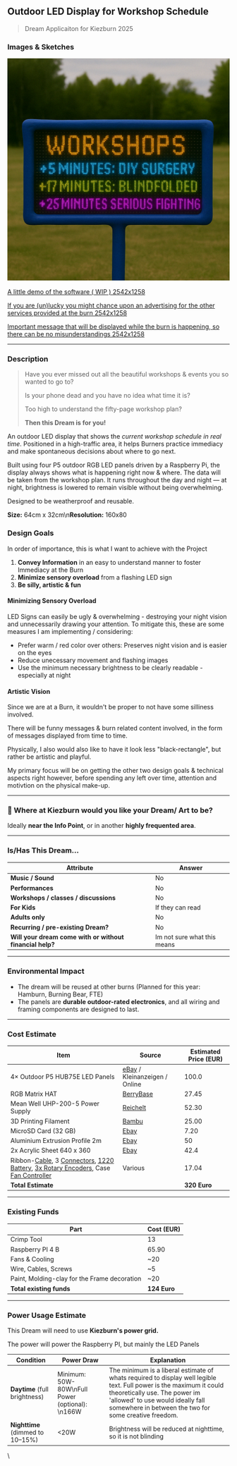 ## **Outdoor LED Display for Workshop Schedule**

> Dream Applicaiton for Kiezburn 2025

### Images & Sketches

 ![AI concept image of the LED Display and molded frame](attachments/7d8bd42e-93ce-4373-88ad-140b95bfe400.png)


[A little demo of the software ( WIP ) 2542x1258](attachments/88101f34-d130-4cfa-a113-43e1a9f4ed12.mp4)


[If you are (un)lucky you might chance upon an advertising for the other services provided at the burn 2542x1258](attachments/646cfd31-8b18-4a2c-b916-d6e3770b4034.qt)


[Important message that will be displayed while the burn is happening, so there can be no misunderstandings 2542x1258](attachments/1314d3a6-feeb-44d4-a268-36e528dcbb43.qt)


---

### Description

> Have you ever missed out all the beautiful workshops & events you so wanted to go to?
>
> Is your phone dead and you have no idea what time it is?
>
> Too high to understand the fifty-page workshop plan? 
>
> **Then this Dream is for you!**

An outdoor LED display that shows the *current workshop schedule in real time*. Positioned in a high-traffic area, it helps Burners practice immediacy and make spontaneous decisions about where to go next.

Built using four P5 outdoor RGB LED panels driven by a Raspberry Pi, the display always shows what is happening right now & where. The data will be taken from the workshop plan. It runs throughout the day and night — at night, brightness is lowered to remain visible without being overwhelming.

Designed to be weatherproof and reusable.

**Size:** 64cm x 32cm\n**Resolution:** 160x80

### Design Goals

In order of importance, this is what I want to achieve with the Project


1. **Convey Information** in an easy to understand manner to foster Immediacy at the Burn
2. **Minimize sensory overload** from a flashing LED sign
3. **Be silly, artistic & fun**

#### Minimizing Sensory Overload

LED Signs can easily be ugly & overwhelming - destroying your night vision and unnecessarily drawing your attention. To mitigate this, these are some measures I am implementing / considering:

* Prefer warm / red color over others: Preserves night vision and is easier on the eyes
* Reduce unecessary movement and flashing images
* Use the minimum necessary brightness to be clearly readable - especially at night

#### Artistic Vision

Since we are at a Burn, it wouldn't be proper to not have some silliness involved. 

There will be funny messages & burn related content involved, in the form of messages displayed from time to time. 

Physically, I also would also like to have it look less "black-rectangle", but rather be artistic and playful. 

My primary focus will be on getting the other two design goals & technical aspects right however, before spending any left over time, attention and motivtion on the physical make-up. 


---

### 📍 Where at Kiezburn would you like your Dream/ Art to be?

Ideally **near the Info Point**, or in another **highly frequented area**.


---

### Is/Has This Dream…

| Attribute | Answer |
|----|----|
| **Music / Sound** | No |
| **Performances** | No |
| **Workshops / classes / discussions** | No |
| **For Kids** | If they can read |
| **Adults only** | No |
| **Recurring / pre-existing Dream?** | No |
| **Will your dream come with or without financial help?** | Im not sure what this means |


---

### Environmental Impact

* The dream will be reused at other burns (Planned for this year: Hamburn, Burning Bear, FTE)
* The panels are **durable outdoor-rated electronics**, and all wiring and framing components are designed to last.


---

### Cost Estimate

| **Item** | **Source** | **Estimated Price (EUR)** |
|----|----|----|
| 4× Outdoor P5 HUB75E LED Panels  | [eBay](https://www.ebay.de/itm/305982678542?itmmeta=01JRZ4KSM20DW0DZ2R3S1WHXNV&hash=item473dfd260e:g:dtoAAOSwJw5fAEAr#:\~:text=EUR%2044%2C00) / Kleinanzeigen / Online | 100.0 |
| RGB Matrix HAT | [BerryBase](https://www.berrybase.de/adafruit-rgb-matrix-hat-rtc-fuer-raspberry-pi-mini-kit)  | 27.45 |
| Mean Well UHP-200-5 Power Supply | [Reichelt](https://www.reichelt.de/de/de/shop/produkt/schaltnetzteil_geschlossen_200_w_5_v_40_a-256071) | 52.30 |
| 3D Printing Filament | [Bambu](https://eu.store.bambulab.com/de/products/asa-filament) | 25.00 |
| MicroSD Card (32 GB) | [Ebay](https://www.ebay.de/itm/266611124556?_skw=micro+sd+karte+32gb&itmmeta=01JS1AHQSESBH88C6HD69FAA6A&hash=item3e1342e94c%3Ag%3ARpkAAOSwqQFn3q6e&itmprp=enc%3AAQAKAAAA0FkggFvd1GGDu0w3yXCmi1dM%2BUXserQFnCPR7iXj%2FMnwtnjfY7Fi3XsqkLUNbJiwddoYm9Z7fD45j6laqBEuOuEUUnGkfwUj0vs%2F6bl%2F138b4QDrtneLV4eUFhWYhyWJV6x9DHGjJeGx7P44SPBsC7B4wNLIQYpq2PVadXXdb%2B%2Bn6w8U8%2Bul7RO4B5lxIhm1adhfwsyTjZ98EkURYdkKIfxaddY5Fi2aAG54znQ7rgvEaKBDXucQJInAJJVk0U72rAhVBgW5DKJTUM0PmuJc1yc%3D%7Ctkp%3ABlBMUIb9xqrIZQ&var=566367769169) | 7.20 |
| Aluminium Extrusion Profile 2m | [Ebay](https://www.ebay.de/itm/284455289033?_skw=20x60+alu+profil&itmmeta=01JS6V6TWGT1M1AHEXWA1044EY&hash=item423adb40c9:g:CsEAAOSwECZnTFZ3&itmprp=enc%3AAQAKAAAA0FkggFvd1GGDu0w3yXCmi1d2wH7FRF9dClp8XG6wy%2Bkw6lD5%2Bp4AxyOIo6%2FkTwZ3HUXYyNyVDFMz9LLMUENfWgaltft2USk28NFBkludZzjNo3U4BK4XWJuRB1ct%2F4s077cFw6cHWP%2FsjUjNSIINGEKeXi4sZFJLkPnPiSNn5M4ZION6AIuJIomosdqWsDDSKa4BO1aOaVceRV%2Fxxq6jcBAE4h4Q01%2BWfBaHqPjsKQuL3%2B0VvGzcfpXOynxxZR9W7j1uYtxyhHLfheeI1xja1YU%3D%7Ctkp%3ABk9SR76um9vJZQ)   | 50 |
| 2x Acrylic Sheet 640 x 360 | [Ebay](https://www.ebay.de/itm/265727576896?_skw=acryl+5mm&itmmeta=01JS6VECZ91EVV0VDNEM3T831H&hash=item3dde990b40:g:VW4AAOSw4BZf3kcy&itmprp=enc%3AAQAKAAAAwFkggFvd1GGDu0w3yXCmi1c0HwckGpNOWd%2B1AeAVli0AvhjZVTngMolZCPgZgXBXpXu88PKmr1yS1OOLep4pwkuHVGVGnk5zFtfD8RPnHTuoDuwenc7tot96cFpqENEpHgGhjnQSya9zudeTDh8j4f6NOb2wHDs3%2BCgFcpI5A7FytpX27DxQHHBrd6kY4JTgKcim78ke86d9HDyCENH6PXWR%2BDnZMB8W83%2BzrSNIi%2F05NpRdWeJ4jf4WAkvwf0NHCw%3D%3D%7Ctkp%3ABlBMUPrPudvJZQ) | 42.4 |
| Ribbon-[Cable](https://www.reichelt.com/us/en/shop/product/flat_ribbon_cable_awg_28_16-pin_coloured_3-m_ring-47670), 3 [Connectors](https://www.reichelt.de/de/en/shop/product/16-pin_idc_socket_with_strain_relief-14573?CCOUNTRY=445&LANGUAGE=en&utm_source=chatgpt.com), [1220 Battery](https://www.berrybase.de/), [3x Rotary Encoders](https://www.berrybase.de/drehregler-rotary-encoder-mit-breakoutboard), Case [Fan Controller](https://www.reichelt.com/de/en/shop/product/raspberry_pi_-_fan_controller_i2c-307014#closemodal) | Various | 17.04 |
| **Total Estimate** |    | **320 Euro** |


---

### Existing Funds

| Part | Cost (EUR) |
|----|----|
| Crimp Tool | 13 |
| Raspberry PI 4 B | 65.90 |
| Fans & Cooling  | \~20 |
| Wire, Cables, Screws | \~5 |
| Paint, Molding-clay for the Frame decoration | \~20 |
| **Total existing funds** | **124 Euro** |


---

### Power Usage Estimate

This Dream will need to use **Kiezburn's power grid.** 

The power will power the Raspberry PI, but mainly the LED Panels

| Condition | Power Draw | Explanation |
|----|----|----|
| **Daytime** (full brightness) | Minimum:  50W-80W\nFull Power (optional): \n166W | The minimum is a liberal estimate of whats required to display well legible text.  Full power is the maximum it could theoretically use. The power im 'allowed' to use would ideally fall somewhere in between the two for some creative freedom. |
| **Nighttime** (dimmed to 10–15%) | <20W | Brightness will be reduced at nighttime, so it is not blinding |


\